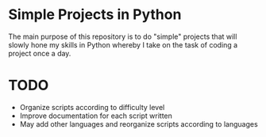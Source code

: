 # Simple Projects in Python

The main purpose of this repository is to do "simple" projects that will slowly hone my skills in Python whereby I take on the task of coding a project once a day. 

# TODO
- Organize scripts according to difficulty level
- Improve documentation for each script written
- May add other languages and reorganize scripts according to languages
